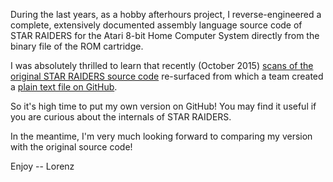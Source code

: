 During the last years, as a hobby afterhours project, I reverse-engineered a complete, extensively documented assembly language source code of STAR RAIDERS for the Atari 8-bit Home Computer System directly from the binary file of the ROM cartridge.

I was absolutely thrilled to learn that recently (October 2015) [scans of the original STAR RAIDERS source code](https://archive.org/details/AtariStarRaidersSourceCode) re-surfaced from which a team created a [plain text file on GitHub](https://github.com/XioNYC/StarRaiders).

So it's high time to put my own version on GitHub! You may find it useful if you are curious about the internals of STAR RAIDERS.

In the meantime, I'm very much looking forward to comparing my version with the original source code!

Enjoy -- Lorenz
